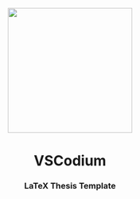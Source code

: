 <div id="lee-logo" align="center">
    <br />
    <img src="./icons/LeeLogo.svg alt="Lee Logo" width="250"/>
    <h1>VSCodium</h1>
    <h3>LaTeX Thesis Template</h3>
</div>

